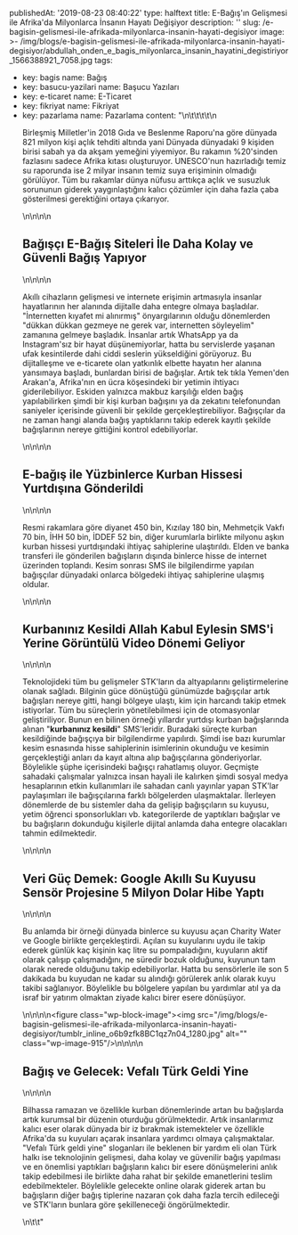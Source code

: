 publishedAt: '2019-08-23 08:40:22'
type: halftext
title: E-Bağış'ın Gelişmesi ile Afrika'da Milyonlarca İnsanın Hayatı Değişiyor
description: ''
slug: /e-bagisin-gelismesi-ile-afrikada-milyonlarca-insanin-hayati-degisiyor
image: >-
  /img/blogs/e-bagisin-gelismesi-ile-afrikada-milyonlarca-insanin-hayati-degisiyor/abdullah_onden_e_bagis_milyonlarca_insanin_hayatini_degistiriyor_1566388921_7058.jpg
tags:
  - key: bagis
    name: Bağış
  - key: basucu-yazilari
    name: Başucu Yazıları
  - key: e-ticaret
    name: E-Ticaret
  - key: fikriyat
    name: Fikriyat
  - key: pazarlama
    name: Pazarlama
content: "\n\t\t\t\t<!-- wp:paragraph -->\n<p>Birleşmiş Milletler'in 2018 Gıda ve Beslenme Raporu'na göre dünyada 821 milyon kişi açlık tehditi altında yani Dünyada dünyadaki 9 kişiden birisi sabah ya da akşam yemeğini yiyemiyor. Bu rakamın %20'sinden fazlasını sadece Afrika kıtası oluşturuyor. UNESCO'nun hazırladığı temiz su raporunda ise 2 milyar insanın temiz suya erişiminin olmadığı görülüyor. Tüm bu rakamlar dünya nüfusu arttıkça açlık ve susuzluk sorununun giderek yaygınlaştığını kalıcı çözümler için daha fazla çaba gösterilmesi gerektiğini ortaya çıkarıyor.</p>\n<!-- /wp:paragraph -->\n\n<!-- wp:html -->\n<h2><strong>Bağışçı E-Bağış Siteleri İle Daha Kolay ve Güvenli Bağış Yapıyor</strong></h2>\n<!-- /wp:html -->\n\n<!-- wp:paragraph -->\n<p>Akıllı cihazların gelişmesi ve internete erişimin artmasıyla insanlar hayatlarının her alanında dijitalle daha entegre olmaya başladılar. \"İnternetten kıyafet mi alınırmış\" önyargılarının olduğu dönemlerden \"dükkan dükkan gezmeye ne gerek var, internetten söyleyelim\" zamanına gelmeye başladık. İnsanlar artık WhatsApp ya da Instagram'sız bir hayat düşünemiyorlar, hatta bu servislerde yaşanan ufak kesintilerde dahi ciddi seslerin yükseldiğini görüyoruz. Bu dijitalleşme  ve e-ticarete olan yatkınlık elbette hayatın her alanına yansımaya başladı, bunlardan birisi de bağışlar. Artık tek tıkla Yemen'den Arakan'a, Afrika'nın en ücra köşesindeki bir yetimin ihtiyacı giderilebiliyor. Eskiden yalnızca makbuz karşılığı elden bağış yapılabilirken şimdi bir kişi kurban bağışını ya da zekatını telefonundan saniyeler içerisinde güvenli bir şekilde gerçekleştirebiliyor. Bağışçılar da ne zaman hangi alanda bağış yaptıklarını takip ederek kayıtlı şekilde bağışlarının nereye gittiğini kontrol edebiliyorlar.</p>\n<!-- /wp:paragraph -->\n\n<!-- wp:heading -->\n<h2>E-bağış ile Yüzbinlerce Kurban Hissesi Yurtdışına Gönderildi</h2>\n<!-- /wp:heading -->\n\n<!-- wp:paragraph -->\n<p>Resmi rakamlara göre diyanet 450 bin, Kızılay 180 bin, Mehmetçik Vakfı 70 bin, İHH 50 bin, İDDEF 52 bin, diğer kurumlarla birlikte milyonu aşkın kurban hissesi yurtdışındaki ihtiyaç sahiplerine ulaştırıldı. Elden ve banka transferi ile gönderilen bağışların dışında binlerce hisse de internet üzerinden toplandı. Kesim sonrası SMS ile bilgilendirme yapılan bağışçılar dünyadaki onlarca bölgedeki ihtiyaç sahiplerine ulaşmış oldular. </p>\n<!-- /wp:paragraph -->\n\n<!-- wp:heading -->\n<h2>Kurbanınız Kesildi Allah Kabul Eylesin SMS'i Yerine Görüntülü Video Dönemi Geliyor</h2>\n<!-- /wp:heading -->\n\n<!-- wp:paragraph -->\n<p>Teknolojideki tüm bu gelişmeler STK'ların da altyapılarını geliştirmelerine olanak sağladı. Bilginin güce dönüştüğü günümüzde bağışçılar artık bağışları nereye gitti, hangi bölgeye ulaştı, kim için harcandı takip etmek istiyorlar. Tüm bu süreçlerin yönetilebilmesi için de otomasyonlar geliştiriliyor. Bunun en bilinen örneği yıllardır yurtdışı kurban bağışlarında alınan \"<strong>kurbanınız kesildi</strong>\" SMS'leridir. Buradaki süreçte kurban kesildiğinde bağışçıya bir bilgilendirme yapılırdı. Şimdi ise bazı kurumlar kesim esnasında hisse sahiplerinin isimlerinin okunduğu ve kesimin gerçekleştiği anları da kayıt altına alıp bağışçılarına gönderiyorlar. Böylelikle şüphe içerisindeki bağışçı rahatlamış oluyor. Geçmişte sahadaki çalışmalar yalnızca insan hayali ile kalırken şimdi sosyal medya hesaplarının etkin kullanımları ile sahadan canlı yayınlar yapan STK'lar paylaşımları ile bağışçılarına farklı bölgelerden ulaşmaktalar. İlerleyen dönemlerde de bu sistemler daha da gelişip bağışçıların su kuyusu, yetim öğrenci sponsorlukları vb. kategorilerde de yaptıkları bağışlar ve bu bağışların dokunduğu kişilerle dijital anlamda daha entegre olacakları tahmin edilmektedir.</p>\n<!-- /wp:paragraph -->\n\n<!-- wp:heading -->\n<h2>Veri Güç Demek: Google Akıllı Su Kuyusu Sensör Projesine 5 Milyon Dolar Hibe Yaptı</h2>\n<!-- /wp:heading -->\n\n<!-- wp:paragraph -->\n<p>Bu anlamda bir örneği dünyada binlerce su kuyusu açan Charity Water ve Google birlikte gerçekleştirdi. Açılan su kuyularını uydu ile takip ederek günlük kaç kişinin kaç litre su pompaladığını, kuyuların aktif olarak çalışıp çalışmadığını, ne süredir bozuk olduğunu, kuyunun tam olarak nerede olduğunu takip edebiliyorlar. Hatta bu sensörlerle ile son 5 dakikada bu kuyudan ne kadar su alındığı görülerek anlık olarak kuyu takibi sağlanıyor. Böylelikle bu bölgelere yapılan bu yardımlar atıl ya da israf bir yatırım olmaktan ziyade kalıcı birer esere dönüşüyor. </p>\n<!-- /wp:paragraph -->\n\n<!-- wp:image {\"id\":915} -->\n<figure class=\"wp-block-image\"><img src=\"/img/blogs/e-bagisin-gelismesi-ile-afrikada-milyonlarca-insanin-hayati-degisiyor/tumblr_inline_o6b9zfk8BC1qz7n04_1280.jpg\" alt=\"\" class=\"wp-image-915\"/></figure>\n<!-- /wp:image -->\n\n<!-- wp:heading -->\n<h2>Bağış ve Gelecek: Vefalı Türk Geldi Yine</h2>\n<!-- /wp:heading -->\n\n<!-- wp:paragraph -->\n<p>Bilhassa ramazan ve özellikle kurban dönemlerinde artan bu bağışlarda artık kurumsal bir düzenin oturduğu görülmektedir. Artık insanlarımız kalıcı eser olarak dünyada bir iz bırakmak istemekteler ve özellikle Afrika'da su kuyuları açarak insanlara yardımcı olmaya çalışmaktalar. \"Vefalı Türk geldi yine\" sloganları ile beklenen bir yardım eli olan Türk halkı ise teknolojinin gelişmesi, daha kolay ve güvenilir bağış yapılması ve en önemlisi yaptıkları bağışların kalıcı bir esere dönüşmelerini anlık takip edebilmesi ile birlikte daha rahat bir şekilde emanetlerini teslim edebilmekteler. Böylelikle gelecekte online olarak giderek artan bu bağışların diğer bağış tiplerine nazaran çok daha fazla tercih edileceği ve STK'ların bunlara göre şekilleneceği öngörülmektedir.</p>\n<!-- /wp:paragraph -->\t\t"

